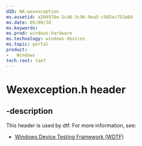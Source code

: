 ```yaml
---
UID: NA:wexexception
ms.assetid: a204976e-1c46-3c96-9ea5-c565ac753a04
ms.date: 05/09/18
ms.keywords: 
ms.prod: windows-hardware
ms.technology: windows-devices
ms.topic: portal
product:
-	Windows
tech.root: taef
---
```


# Wexexception.h header


## -description


This header is used by dtf. For more information, see:

- [Windows Device Testing Framework (WDTF)](../_dtf/index.md)
